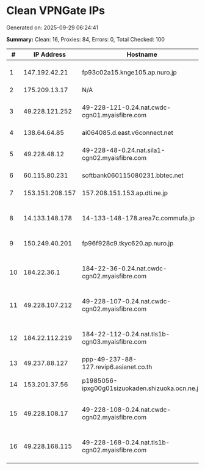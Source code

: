 # Clean VPNGate IPs
Generated on: 2025-09-29 06:24:41

**Summary:** Clean: 16, Proxies: 84, Errors: 0, Total Checked: 100

| # | IP Address | Hostname | Type | Country | Provider |
|---|------------|----------|------|---------|----------|
| 1 | 147.192.42.21 | fp93c02a15.knge105.ap.nuro.jp | Wireless | JP | Sony Network Communications Inc. |
| 2 | 175.209.13.17 | N/A | Business | KR | Korea Telecom |
| 3 | 49.228.121.252 | 49-228-121-0.24.nat.cwdc-cgn01.myaisfibre.com | Wireless | TH | ADVANCED WIRELESS NETWORK COMPANY LIMITED |
| 4 | 138.64.64.85 | ai064085.d.east.v6connect.net | Business | JP | Asahi Net |
| 5 | 49.228.48.12 | 49-228-48-0.24.nat.sila1-cgn02.myaisfibre.com | Wireless | TH | ADVANCED WIRELESS NETWORK COMPANY LIMITED |
| 6 | 60.115.80.231 | softbank060115080231.bbtec.net | Business | JP | SoftBank Corp. |
| 7 | 153.151.208.157 | 157.208.151.153.ap.dti.ne.jp | Business | JP | NTT Communications Corporation |
| 8 | 14.133.148.178 | 14-133-148-178.area7c.commufa.jp | Business | JP | Chubu Telecommunications Company, Inc. |
| 9 | 150.249.40.201 | fp96f928c9.tkyc620.ap.nuro.jp | Business | JP | Sony Network Communications Inc. |
| 10 | 184.22.36.1 | 184-22-36-0.24.nat.cwdc-cgn02.myaisfibre.com | Wireless | TH | ADVANCED WIRELESS NETWORK COMPANY LIMITED |
| 11 | 49.228.107.212 | 49-228-107-0.24.nat.cwdc-cgn02.myaisfibre.com | Wireless | TH | ADVANCED WIRELESS NETWORK COMPANY LIMITED |
| 12 | 184.22.112.219 | 184-22-112-0.24.nat.tls1b-cgn03.myaisfibre.com | Residential | TH | ADVANCED WIRELESS NETWORK COMPANY LIMITED |
| 13 | 49.237.88.127 | ppp-49-237-88-127.revip6.asianet.co.th | Wireless | TH | True Move Company Limited |
| 14 | 153.201.37.56 | p1985056-ipxg00g01sizuokaden.shizuoka.ocn.ne.jp | Business | JP | NTT Communications Corporation |
| 15 | 49.228.108.17 | 49-228-108-0.24.nat.cwdc-cgn02.myaisfibre.com | Residential | TH | ADVANCED WIRELESS NETWORK COMPANY LIMITED |
| 16 | 49.228.168.115 | 49-228-168-0.24.nat.tls1b-cgn02.myaisfibre.com | Residential | TH | ADVANCED WIRELESS NETWORK COMPANY LIMITED |
